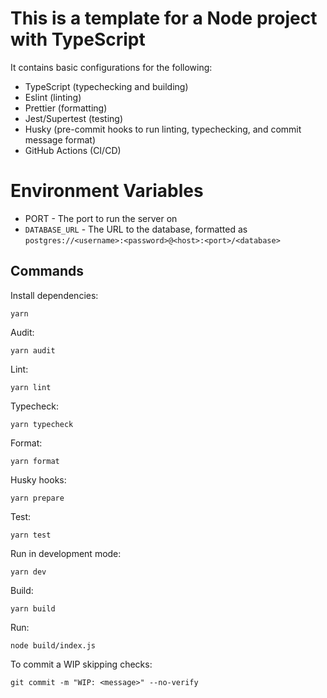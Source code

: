 # This is a template for a Node project with TypeScript

It contains basic configurations for the following:

- TypeScript (typechecking and building)
- Eslint (linting)
- Prettier (formatting)
- Jest/Supertest (testing)
- Husky (pre-commit hooks to run linting, typechecking, and commit message format)
- GitHub Actions (CI/CD)

# Environment Variables

- PORT - The port to run the server on
- `DATABASE_URL` - The URL to the database, formatted as `postgres://<username>:<password>@<host>:<port>/<database>`

## Commands

Install dependencies:

`yarn`

Audit:

`yarn audit`

Lint:

`yarn lint`

Typecheck:

`yarn typecheck`

Format:

`yarn format`

Husky hooks:

`yarn prepare`

Test:

`yarn test`

Run in development mode:

`yarn dev`

Build:

`yarn build`

Run:

`node build/index.js`

To commit a WIP skipping checks:

`git commit -m "WIP: <message>" --no-verify`
